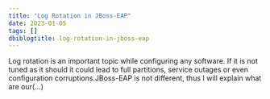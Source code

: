 ```yaml
---
title: "Log Rotation in JBoss-EAP"
date: 2023-01-05
tags: []
dbiblogtitle: log-rotation-in-jboss-eap
---
```

Log rotation is an important topic while configuring any software. If it is not tuned as it should it could lead to full partitions, service outages or even configuration corruptions.JBoss-EAP is not different, thus I will explain what are our(…)
